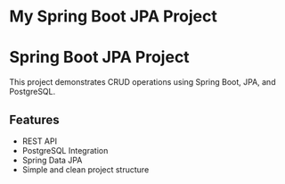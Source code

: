 # My Spring Boot JPA Project
# Spring Boot JPA Project

This project demonstrates CRUD operations using Spring Boot, JPA, and PostgreSQL.

## Features
- REST API
- PostgreSQL Integration
- Spring Data JPA
- Simple and clean project structure


